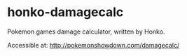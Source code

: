 honko-damagecalc
================

Pokemon games damage calculator, written by Honko.

Accessible at: http://pokemonshowdown.com/damagecalc/

